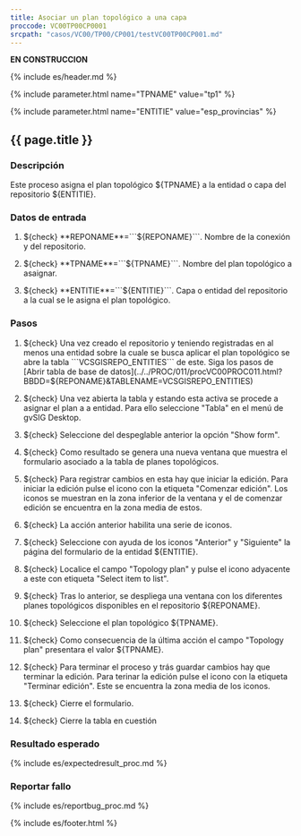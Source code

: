 ```yaml
---
title: Asociar un plan topológico a una capa
proccode: VC00TP00CP0001
srcpath: "casos/VC00/TP00/CP001/testVC00TP00CP001.md"
---
```


**EN CONSTRUCCION**

{% include es/header.md %}


{% include parameter.html name="TPNAME" value="tp1" %}

{% include parameter.html name="ENTITIE" value="esp_provincias" %}


## {{ page.title }}

### Descripción

Este proceso asigna el plan topológico ${TPNAME} a la entidad o capa del repositorio ${ENTITIE}.

### Datos de entrada

1. ${check} **REPONAME**=```${REPONAME}```. Nombre de la conexión y del repositorio.

2. ${check} **TPNAME**=```${TPNAME}```. Nombre del plan topológico a asaignar.

3. ${check} **ENTITIE**=```${ENTITIE}```. Capa o entidad del repositorio a la cual se le asigna el plan topológico.


### Pasos

1. ${check} Una vez creado el repositorio y teniendo registradas en al menos una entidad sobre la cuale se busca aplicar
    el plan topológico se abre la tabla ```VCSGISREPO_ENTITIES``` de este. Siga los pasos de 
    [Abrir tabla de base de datos](../../PROC/011/procVC00PROC011.html?BBDD=${REPONAME}&TABLENAME=VCSGISREPO_ENTITIES)

2. ${check} Una vez abierta la tabla y estando esta activa se procede a asignar el plan a a entidad. Para ello 
    seleccione "Tabla" en el menú de gvSIG Desktop.

3. ${check} Seleccione del despeglable anterior la opción "Show form". 

4. ${check} Como resultado se genera una nueva ventana que muestra el formulario asociado a la tabla de planes topológicos.

5. ${check} Para registrar cambios en esta hay que iniciar la edición. Para iniciar la edición pulse el icono con la
   etiqueta "Comenzar edición". Los iconos se muestran en la zona inferior de la ventana y el de comenzar edición se
   encuentra en la zona media de estos.

6. ${check} La acción anterior habilita una serie de iconos.

7. ${check} Seleccione con ayuda de los iconos "Anterior" y "Siguiente" la página del formulario de la entidad ${ENTITIE}.

8. ${check} Localice el campo "Topology plan" y pulse el icono adyacente a este con etiqueta "Select item to list".

9. ${check} Tras lo anterior, se despliega una ventana con los diferentes planes topológicos disponibles 
    en el repositorio ${REPONAME}.

10. ${check} Seleccione el plan topológico ${TPNAME}.

11. ${check} Como consecuencia de la última acción el campo "Topology plan" presentara el valor ${TPNAME}.

12. ${check} Para terminar el proceso y trás guardar cambios hay que terminar la edición. Para terinar la edición pulse 
    el icono con la etiqueta "Terminar edición". Este se encuentra la zona media de los iconos. 

13. ${check} Cierre el formulario.

14. ${check} Cierre la tabla en cuestión


### Resultado esperado

{% include es/expectedresult_proc.md %}

### Reportar fallo

{% include es/reportbug_proc.md %}

{% include es/footer.html %}
